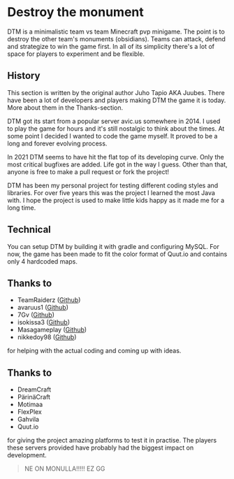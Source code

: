 # Destroy the monument
DTM is a minimalistic team vs team Minecraft pvp minigame. The point is to destroy the other team's monuments (obsidians). Teams can attack, defend and strategize to win the game first. In all of its simplicity there's a lot of space for players to experiment and be flexible.

## History
This section is written by the original author Juho Tapio AKA Juubes. There have been a lot of developers and players making DTM the game it is today. More about them in the Thanks-section.

DTM got its start from a popular server avic.us somewhere in 2014. I used to play the game for hours and it's still nostalgic to think about the times. At some point I decided I wanted to code the game myself. It proved to be a long and forever evolving process.

In 2021 DTM seems to have hit the flat top of its developing curve. Only the most critical bugfixes are added. Life got in the way I guess. Other than that, anyone is free to make a pull request or fork the project!

DTM has been my personal project for testing different coding styles and libraries. For over five years this was the project I learned the most Java with. I hope the project is used to make little kids happy as it made me for a long time.

## Technical
You can setup DTM by building it with gradle and configuring MySQL. For now, the game has been made to fit the color format of Quut.io and contains only 4 hardcoded maps.

## Thanks to
- TeamRaiderz ([Github](https://github.com/TeamRaiderz))
- avaruus1 ([Github](https://github.com/avaruus1))
- 7Gv ([Github](https://github.com/x7Gv))
- isokissa3 ([Github](https://github.com/aromaa))
- Masagameplay ([Github](https://github.com/masagameplay))
- nikkedoy98 ([Github](https://github.com/nikkedoy98))

for helping with the actual coding and coming up with ideas.

## Thanks to 
- DreamCraft
- PärinäCraft
- Motimaa
- FlexPlex
- Gahvila
- Quut.io

for giving the project amazing platforms to test it in practise. The players these servers provided have probably had the biggest impact on development.


> NE ON MONULLA!!!!! EZ GG
